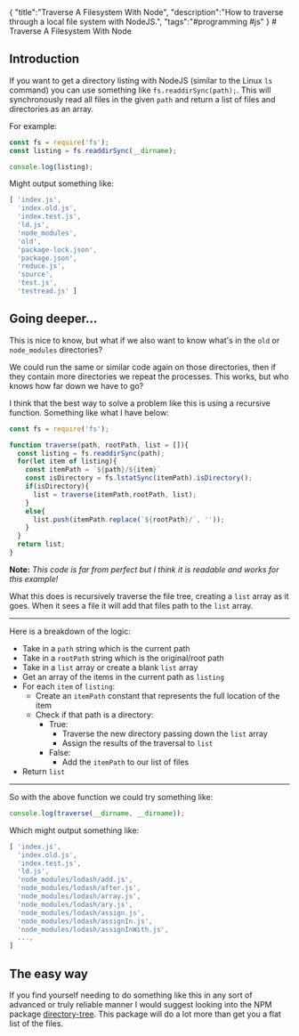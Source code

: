<steelsky>
{
  "title":"Traverse A Filesystem With Node",
  "description":"How to traverse through a local file system with NodeJS.",
  "tags":"#programming #js"
}
</steelsky>
# Traverse A Filesystem With Node

## Introduction

If you want to get a directory listing with NodeJS (similar to the Linux `ls` command) you can use something like `fs.readdirSync(path);`. This will synchronously read all files in the given `path` and return a list of files and directories as an array. 

For example:
```javascript
const fs = require('fs');
const listing = fs.readdirSync(__dirname);

console.log(listing);
```
Might output something like:
```javascript
[ 'index.js',
  'index.old.js',
  'index.test.js',
  'ld.js',
  'node_modules',
  'old',
  'package-lock.json',
  'package.json',
  'reduce.js',
  'source',
  'test.js',
  'testread.js' ]
```

## Going deeper...

This is nice to know, but what if we also want to know what's in the `old` or `node_modules` directories?

We could run the same or similar code again on those directories, then if they contain more directories we repeat the processes. This works, but who knows how far down we have to go?

I think that the best way to solve a problem like this is using a recursive function. Something like what I have below:

```javascript
const fs = require('fs');

function traverse(path, rootPath, list = []){
  const listing = fs.readdirSync(path);
  for(let item of listing){
    const itemPath = `${path}/${item}`
    const isDirectory = fs.lstatSync(itemPath).isDirectory();
    if(isDirectory){
      list = traverse(itemPath,rootPath, list);
    }
    else{
      list.push(itemPath.replace(`${rootPath}/`, ''));
    }
  }
  return list;
}
```

**Note:** *This code is far from perfect but I think it is readable and works for this example!*

What this does is recursively traverse the file tree, creating a `list` array as it goes. When it sees a file it will add that files path to the `list` array. 

-------

Here is a breakdown of the logic:

* Take in a `path` string which is the current path
* Take in a `rootPath` string which is the original/root path
* Take in a `list` array or create a blank `list` array
* Get an array of the items in the current path as `listing`
* For each `item` of `listing`:
  * Create an `itemPath` constant that represents the full location of the item
  * Check if that path is a directory:
    * True: 
      * Traverse the new directory passing down the `list` array
      * Assign the results of the traversal to `list`
    * False:
      * Add the `itemPath` to our list of files
* Return `list`

-------

So with the above function we could try something like:
```javascript
console.log(traverse(__dirname, __dirname));
```
Which might output something like:

```javascript
[ 'index.js',
  'index.old.js',
  'index.test.js',
  'ld.js',
  'node_modules/lodash/add.js',
  'node_modules/lodash/after.js',
  'node_modules/lodash/array.js',
  'node_modules/lodash/ary.js',
  'node_modules/lodash/assign.js',
  'node_modules/lodash/assignIn.js',
  'node_modules/lodash/assignInWith.js',
  ...,
]
```

## The easy way

If you find yourself needing to do something like this in any sort of advanced or truly reliable manner I would suggest looking into the NPM package [directory-tree](https://www.npmjs.com/package/directory-tree). This package will do a lot more than get you a flat list of the files. 